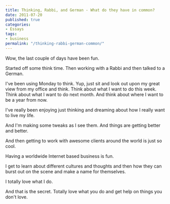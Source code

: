 ```yaml
---
title: Thinking, Rabbi, and German - What do they have in common?
date: 2011-07-20
published: true
categories:
- Essays
tags:
- business
permalink: "/thinking-rabbi-german-common/"
---
```

Wow, the last couple of days have been fun.

Started off some think time. Then working with a Rabbi and then talked to a German.

I've been using Monday to think. Yup, just sit and look out upon my great view from my office and think. Think about what I want to do this week. Think about what I want to do next month. And think about where I want to be a year from now.

I've really been enjoying just thinking and dreaming about how I really want to live my life.

And I'm making some tweaks as I see them. And things are getting better and better.

And then getting to work with awesome clients around the world is just so cool.

Having a worldwide Internet based business is fun.

I get to learn about different cultures and thoughts and then how they can burst out on the scene and make a name for themselves.

I totally love what I do.

And that is the secret. Totally love what you do and get help on things you don't love.

